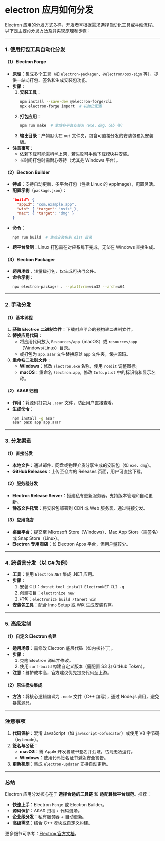 # electron 应用如何分发

Electron 应用的分发方式多样，开发者可根据需求选择自动化工具或手动流程。以下是主要的分发方法及其实现原理和步骤：

---

### **1. 使用打包工具自动化分发**
#### **（1）Electron Forge**
- **原理**：集成多个工具（如 `electron-packager`、`@electron/osx-sign` 等），提供一站式打包、签名和生成安装包功能。
- **步骤**：
  1. **安装工具**：  
     ```bash
     npm install --save-dev @electron-forge/cli
     npx electron-forge import  # 初始化配置
     ```
  2. **打包应用**：  
     ```bash
     npm run make  # 生成各平台安装包（exe、dmg、deb 等）
     ```
  3. **输出目录**：产物默认在 `out` 文件夹，包含可直接分发的安装包和免安装版。
- **注意事项**：
  - 依赖下载可能需科学上网，若失败可手动下载模块并安装。
  - 长时间打包时需耐心等待（尤其是 Windows 平台）。

#### **（2）Electron Builder**
- **特点**：支持自动更新、多平台打包（包括 Linux 的 AppImage），配置灵活。
- **配置示例**（`package.json`）：
  ```json
  "build": {
    "appId": "com.example.app",
    "win": { "target": "nsis" },
    "mac": { "target": "dmg" }
  }
  ```
- **命令**：
  ```bash
  npm run build  # 生成安装包到 dist 目录
  ```
- **跨平台限制**：Linux 打包需在对应系统下完成，无法在 Windows 直接生成。

#### **（3）Electron Packager**
- **适用场景**：轻量级打包，仅生成可执行文件。
- **命令示例**：
  ```bash
  npx electron-packager . --platform=win32 --arch=x64
  ```

---

### **2. 手动分发**
#### **（1）基本流程**
1. **获取 Electron 二进制文件**：下载对应平台的预构建二进制文件。
2. **替换应用代码**：
   - 将应用代码放入 `Resources/app`（macOS）或 `resources/app`（Windows/Linux）目录。
   - 或打包为 `app.asar` 文件替换原始 `app` 文件夹，保护源码。
3. **重命名二进制文件**：
   - **Windows**：修改 `electron.exe` 名称，使用 `rcedit` 调整图标。
   - **macOS**：重命名 `Electron.app`，修改 `Info.plist` 中的标识符和显示名称。

#### **（2）ASAR 归档**
- **作用**：将源码打包为 `.asar` 文件，防止用户直接查看。
- **生成命令**：
  ```bash
  npm install -g asar
  asar pack app app.asar
  ```

---

### **3. 分发渠道**
#### **（1）直接分发**
- **本地文件**：通过邮件、网盘或物理介质分享生成的安装包（如 `exe`、`dmg`）。
- **GitHub Releases**：上传至仓库的 Releases 页面，用户可直接下载。

#### **（2）服务器分发**
- **Electron Release Server**：搭建私有更新服务器，支持版本管理和自动更新。
- **静态文件托管**：将安装包部署到 CDN 或 Web 服务器，通过链接分发。

#### **（3）应用商店**
- **桌面平台**：提交至 Microsoft Store（Windows）、Mac App Store（需签名）或 Snap Store（Linux）。
- **Electron 专用商店**：如 Electron Apps 平台，但用户量较少。

---

### **4. 跨语言分发（以 C# 为例）**
- **工具**：使用 `Electron.NET` 集成 .NET 应用。
- **步骤**：
  1. 安装 CLI：`dotnet tool install ElectronNET.CLI -g`
  2. 创建项目：`electronize new`
  3. 打包：`electronize build /target win`
- **安装包工具**：配合 Inno Setup 或 WiX 生成安装程序。

---

### **5. 高级定制**
#### **（1）自定义 Electron 构建**
- **适用场景**：需修改 Electron 底层代码（如内核补丁）。
- **步骤**：
  1. 克隆 Electron 源码并修改。
  2. 使用 `surf-build` 构建自定义版本（需配置 S3 和 GitHub Token）。
- **注意**：维护成本高，官方建议优先提交代码至上游。

#### **（2）原生模块集成**
- **方法**：将核心逻辑编译为 `.node` 文件（C++ 编写），通过 Node.js 调用，避免暴露源码。

---

### **注意事项**
1. **代码保护**：混淆 JavaScript（如 `javascript-obfuscator`）或使用 V8 字节码（`bytenode`）。
2. **签名与公证**：
   - **macOS**：需 Apple 开发者证书签名并公证，否则无法运行。
   - **Windows**：使用代码签名证书避免安全警告。
3. **更新机制**：集成 `electron-updater` 支持自动更新。

---

### **总结**
Electron 应用分发核心在于 **选择合适的工具链** 和 **适配目标平台规范**。推荐：
- **快速上手**：Electron Forge 或 Electron Builder。
- **源码保护**：ASAR 归档 + 代码混淆。
- **企业级分发**：私有服务器 + 自动更新。
- **高级需求**：结合 C++ 模块或自定义构建。

更多细节可参考：[Electron 官方文档](https://www.electronjs.org/docs/latest/tutorial/application-distribution)。